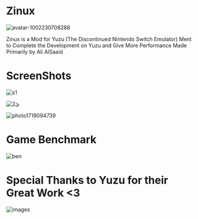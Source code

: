 # Zinux

![avatar-1002230708288](https://github.com/ahmedbarakat2007/Zinux-Emu/assets/118398763/9ac1a5ca-bc6e-4753-a0cd-014528d04dae)

Zinux is a Mod for Yuzu (The Discontinued Nintendo Switch Emulator) Ment to Complete the Development on Yuzu and Give More Performance
Made Primarily by Ali AlSaaid

# ScreenShots

![s1](https://github.com/ahmedbarakat2007/Zinux-Emu/assets/118398763/02e30a41-40e4-4ed5-b22a-89315acdb932)

![ئ2](https://github.com/ahmedbarakat2007/Zinux-Emu/assets/118398763/b23f2230-e66c-4e77-8428-b436e9f776d3)

![photo1719094739](https://github.com/ahmedbarakat2007/Zinux-Emu/assets/118398763/632a61ac-0ee9-4433-a546-2498a9835aff)



# Game Benchmark

![ben](https://github.com/ahmedbarakat2007/Zinux-Emu/assets/118398763/75ae3a82-ec44-47da-aa6e-c05b4cfc161f)

# Special Thanks to Yuzu for their Great Work <3

![images](https://github.com/ahmedbarakat2007/Zinux-Emu/assets/118398763/a2b7429f-3410-4388-a5e3-235cc687b249)
